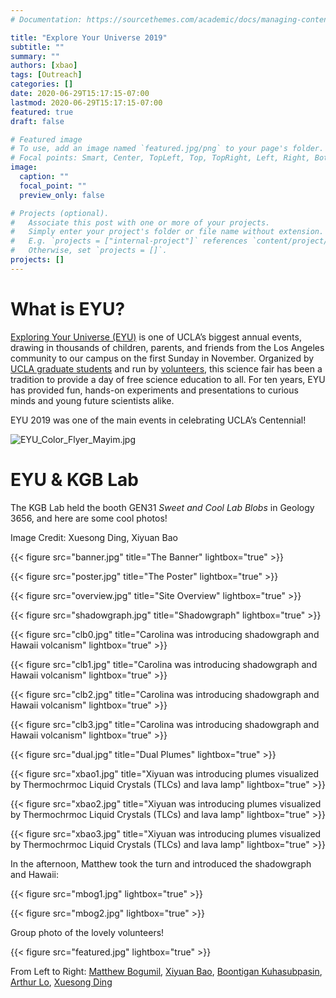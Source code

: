 ```yaml
---
# Documentation: https://sourcethemes.com/academic/docs/managing-content/

title: "Explore Your Universe 2019"
subtitle: ""
summary: ""
authors: [xbao]
tags: [Outreach]
categories: []
date: 2020-06-29T15:17:15-07:00
lastmod: 2020-06-29T15:17:15-07:00
featured: true
draft: false

# Featured image
# To use, add an image named `featured.jpg/png` to your page's folder.
# Focal points: Smart, Center, TopLeft, Top, TopRight, Left, Right, BottomLeft, Bottom, BottomRight.
image:
  caption: ""
  focal_point: ""
  preview_only: false

# Projects (optional).
#   Associate this post with one or more of your projects.
#   Simply enter your project's folder or file name without extension.
#   E.g. `projects = ["internal-project"]` references `content/project/deep-learning/index.md`.
#   Otherwise, set `projects = []`.
projects: []
---
```


# What is EYU?

[Exploring Your Universe (EYU)](https://www.physicalsciences.ucla.edu/eyu/) is one of UCLA’s biggest annual events, drawing in thousands of children, parents, and friends from the Los Angeles community to our campus on the first Sunday in November. Organized by [UCLA graduate students](https://www.exploringyouruniverse.org/about) and run by [volunteers](https://www.exploringyouruniverse.org/participant-info), this science fair has been a tradition to provide a day of free science education to all. For ten years, EYU has provided fun, hands-on experiments and presentations to curious minds and young future scientists alike. 

EYU 2019 was one of the main events in celebrating UCLA’s Centennial!

![EYU_Color_Flyer_Mayim.jpg](https://images.squarespace-cdn.com/content/v1/595e755db3db2b6299951605/1572369151044-YU47BK5XWKOIZ6S4DWTE/ke17ZwdGBToddI8pDm48kNvT88LknE-K9M4pGNO0Iqd7gQa3H78H3Y0txjaiv_0fDoOvxcdMmMKkDsyUqMSsMWxHk725yiiHCCLfrh8O1z5QPOohDIaIeljMHgDF5CVlOqpeNLcJ80NK65_fV7S1USOFn4xF8vTWDNAUBm5ducQhX-V3oVjSmr829Rco4W2Uo49ZdOtO_QXox0_W7i2zEA/EYU_Color_Flyer_Mayim.jpg?format=1000w)

# EYU & KGB Lab 

The KGB Lab held the booth GEN31 *Sweet and Cool Lab Blobs* in Geology 3656, and here are some cool photos! 

Image Credit: Xuesong Ding, Xiyuan Bao



{{< figure src="banner.jpg" title="The Banner" lightbox="true" >}}

{{< figure src="poster.jpg" title="The Poster" lightbox="true" >}}

{{< figure src="overview.jpg" title="Site Overview" lightbox="true" >}}

{{< figure src="shadowgraph.jpg" title="Shadowgraph" lightbox="true" >}}

{{< figure src="clb0.jpg" title="Carolina was introducing shadowgraph and Hawaii volcanism" lightbox="true" >}}

{{< figure src="clb1.jpg" title="Carolina was introducing shadowgraph and Hawaii volcanism" lightbox="true" >}}

{{< figure src="clb2.jpg" title="Carolina was introducing shadowgraph and Hawaii volcanism" lightbox="true" >}}

{{< figure src="clb3.jpg" title="Carolina was introducing shadowgraph and Hawaii volcanism" lightbox="true" >}}

{{< figure src="dual.jpg" title="Dual Plumes" lightbox="true" >}}



{{< figure src="xbao1.jpg" title="Xiyuan was introducing plumes visualized by Thermochrmoc Liquid Crystals (TLCs) and lava lamp" lightbox="true" >}}

{{< figure src="xbao2.jpg" title="Xiyuan was introducing plumes visualized by Thermochrmoc Liquid Crystals (TLCs) and lava lamp" lightbox="true" >}}

{{< figure src="xbao3.jpg" title="Xiyuan was introducing plumes visualized by Thermochrmoc Liquid Crystals (TLCs) and lava lamp" lightbox="true" >}}

In the afternoon, Matthew took the turn and introduced the shadowgraph and Hawaii:

 

{{< figure src="mbog1.jpg"  lightbox="true" >}}

{{< figure src="mbog2.jpg"  lightbox="true" >}}

Group photo of the lovely volunteers! 

{{< figure src="featured.jpg"   lightbox="true" >}}

From Left to Right: [Matthew Bogumil](kgb/author/matthew-bogumil/), [Xiyuan Bao](kgb/author/xiyuan-bao/), [Boontigan Kuhasubpasin](kgb/author/boontigan-kuhasubpasin/), [Arthur Lo](arthur-lo), [Xuesong Ding](/kgb/author/xuesong-ding/)

